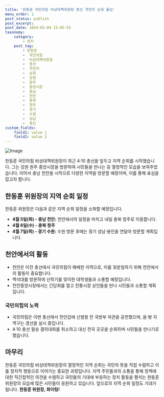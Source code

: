 ```yaml
---
title: '한동훈 국민의힘 비상대책위원장 총선 격전지 순회 돌입'
menu_order: 1
post_status: publish
post_excerpt: 
post_date: 2024-03-04 15:05:55
taxonomy:
    category:
        - 정치
    post_tag:
        - 한동훈
        -  국민의힘
        -  비상대책위원장
        -  총선
        -  격전지
        -  순회
        -  강원
        -  원주
        -  중앙시장
        -  충남
        -  천안
        -  충북
        -  청주
        -  경기
        -  수원
        -  성남
        -  용인
custom_fields:
    field1: value 1
    field2: value 2
---
```


![Image](https://imgnews.pstatic.net/image/437/2024/03/04/0000382144_001_20240304072901418.jpg?type=w647)

한동훈 국민의힘 비상대책위원장이 최근 4·10 총선을 앞두고 지역 순회를 시작했습니다. 그는 강원 원주 중앙시장을 방문하여 시민들을 만나는 등 열정적인 모습을 보여주었습니다. 이어서 충남 천안을 시작으로 다양한 지역을 방문할 예정이며, 이를 통해 표심을 잡고자 합니다.
## 한동훈 위원장의 지역 순회 일정
한동훈 위원장은 다음과 같은 지역 순회 일정을 소화할 예정입니다.
- **4월 5일(화) - 충남 천안:** 천안에서의 일정을 마치고 내일 충북 청주로 이동합니다.
- **4월 6일(수) - 충북 청주**
- **4월 7일(목) - 경기 수원:** 수원 방문 후에는 경기 성남·용인을 연달아 방문할 계획입니다.
  
## 천안에서의 활동
- 천안은 이전 총선에서 국민의힘이 패배한 지역으로, 이를 뒷받침하기 위해 천안에서의 활동이 중요합니다.
- 백석대를 방문하여 신학기를 맞이한 대학생들과 소통할 예정입니다.
- 천안중앙시장에서는 간담회를 열고 전통시장 상인들을 만나 시민들과 소통할 계획입니다.
### 국민의힘의 노력
- 국민의힘은 이번 총선에서 천안갑에 신범철 전 국방부 차관을 공천했으며, 을·병 지역구는 경선을 실시 중입니다.
- 4·10 총선 필승 결의대회를 취소하고 대신 전국 곳곳을 순회하며 시민들을 만나기로 했습니다.
## 마무리
한동훈 국민의힘 비상대책위원장의 열정적인 지역 순회는 국민의 뜻을 직접 수렴하고 이를 정치적 행동으로 이어가는 중요한 과정입니다. 지역 주민들과의 소통을 통해 정책에 대한 직간접적인 의견을 수렴하고 국민들의 기대에 부응하는 정치 활동을 펼치는 한동훈 위원장의 모습에 많은 시민들이 응원하고 있습니다. 앞으로의 지역 순회 일정도 기대가 됩니다.
**한동훈 위원장, 화이팅!**
